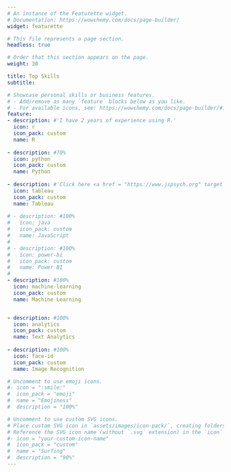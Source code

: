```yaml
---
# An instance of the Featurette widget.
# Documentation: https://wowchemy.com/docs/page-builder/
widget: featurette

# This file represents a page section.
headless: true

# Order that this section appears on the page.
weight: 30

title: Top Skills
subtitle:

# Showcase personal skills or business features.
# - Add/remove as many `feature` blocks below as you like.
# - For available icons, see: https://wowchemy.com/docs/page-builder/#icons
feature:
- description: #'I have 2 years of experience using R.'
  icon: r
  icon_pack: custom
  name: R
  
- description: #70%
  icon: python
  icon_pack: custom
  name: Python
  
- description: #'Click here <a href = "https://www.jspsych.org" target ="_blank" rel="noopener noreferrer" style="color: #F76F8E">jspsych</a> to see my Tableau dashboards.'
  icon: tableau
  icon_pack: custom
  name: Tableau
  
# - description: #100%
#   icon: java
#   icon_pack: custom
#   name: JavaScript
#   
# - description: #100%
#   icon: power-bi
#   icon_pack: custom
#   name: Power BI
#   
- description: #100%
  icon: machine-learning
  icon_pack: custom
  name: Machine Learning


- description: #100%
  icon: analytics
  icon_pack: custom
  name: Text Analytics
  
- description: #100%
  icon: face-id
  icon_pack: custom
  name: Image Recognition

# Uncomment to use emoji icons.
#- icon = ":smile:"
#  icon_pack = "emoji"
#  name = "Emojiness"
#  description = "100%"  

# Uncomment to use custom SVG icons.
# Place custom SVG icon in `assets/images/icon-pack/`, creating folders if necessary.
# Reference the SVG icon name (without `.svg` extension) in the `icon` field.
#- icon = "your-custom-icon-name"
#  icon_pack = "custom"
#  name = "Surfing"
#  description = "90%"
---
```

